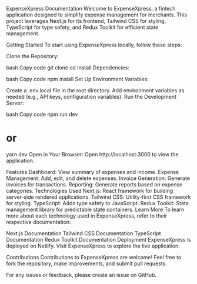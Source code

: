 ExpenseXpress Documentation
Welcome to ExpenseXpress, a fintech application designed to simplify expense management for merchants. This project leverages Next.js for its frontend, Tailwind CSS for styling, TypeScript for type safety, and Redux Toolkit for efficient state management.

Getting Started
To start using ExpenseXpress locally, follow these steps:

Clone the Repository:

bash
Copy code
git clone <repository-url>
cd <project-directory>
Install Dependencies:

bash
Copy code
npm install
Set Up Environment Variables:

Create a .env.local file in the root directory.
Add environment variables as needed (e.g., API keys, configuration variables).
Run the Development Server:

bash
Copy code
npm run dev
# or
yarn dev
Open in Your Browser:
Open http://localhost:3000 to view the application.

Features
Dashboard: View summary of expenses and income.
Expense Management: Add, edit, and delete expenses.
Invoice Generation: Generate invoices for transactions.
Reporting: Generate reports based on expense categories.
Technologies Used
Next.js: React framework for building server-side rendered applications.
Tailwind CSS: Utility-first CSS framework for styling.
TypeScript: Adds type safety to JavaScript.
Redux Toolkit: State management library for predictable state containers.
Learn More
To learn more about each technology used in ExpenseXpress, refer to their respective documentation:

Next.js Documentation
Tailwind CSS Documentation
TypeScript Documentation
Redux Toolkit Documentation
Deployment
ExpenseXpress is deployed on Netlify. Visit ExpenseXpress to explore the live application.

Contributions
Contributions to ExpenseXpress are welcome! Feel free to fork the repository, make improvements, and submit pull requests.

For any issues or feedback, please create an issue on GitHub.

